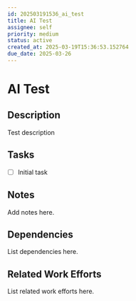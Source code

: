 ```yaml
---
id: 202503191536_ai_test
title: AI Test
assignee: self
priority: medium
status: active
created_at: 2025-03-19T15:36:53.152764
due_date: 2025-03-26
---
```


# AI Test

## Description
Test description

## Tasks
- [ ] Initial task

## Notes
Add notes here.

## Dependencies
List dependencies here.

## Related Work Efforts
List related work efforts here.